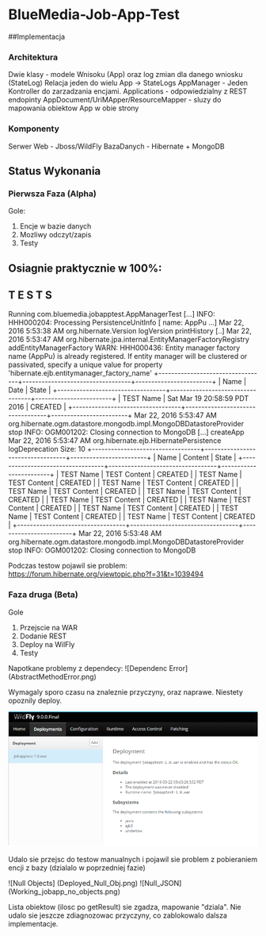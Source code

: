 # BlueMedia-Job-App-Test
##Implementacja
### Architektura
Dwie klasy - modele Wnisoku (App) oraz log zmian dla danego wniosku (StateLog)
Relacja jeden do wielu App -> StateLogs
AppManager - Jeden Kontroller  do zarzadzania encjami.
Applications - odpowiedzialny z REST endopinty
AppDocument/UriMApper/ResourceMapper - sluzy do mapowania obiektow App w obie strony
### Komponenty
Serwer Web - Jboss/WildFly
BazaDanych - Hibernate + MongoDB
## Status Wykonania
### Pierwsza Faza (Alpha)
Gole:
1. Encje w bazie danych
2. Mozliwy odczyt/zapis
3. Testy

Osiagnie praktycznie w 100%:
-------------------------------------------------------
 T E S T S
-------------------------------------------------------
Running com.bluemedia.jobapptest.AppManagerTest
[...]
INFO: HHH000204: Processing PersistenceUnitInfo [
	name: AppPu
	...]
Mar 22, 2016 5:53:38 AM org.hibernate.Version logVersion
printHistory
[..]
Mar 22, 2016 5:53:47 AM org.hibernate.jpa.internal.EntityManagerFactoryRegistry addEntityManagerFactory
WARN: HHH000436: Entity manager factory name (AppPu) is already registered.  If entity manager will be clustered or passivated, specify a unique value for property 'hibernate.ejb.entitymanager_factory_name'
+----------------------------------+----------------------------------+------------------------+
|               Name               |             Date                 |         State          |
+----------------------------------+----------------------------------+------------------------+
| TEST Name                        | Sat Mar 19 20:58:59 PDT 2016     | CREATED                |
+----------------------------------+----------------------------------+------------------------+
Mar 22, 2016 5:53:47 AM org.hibernate.ogm.datastore.mongodb.impl.MongoDBDatastoreProvider stop
INFO: OGM001202: Closing connection to MongoDB
[...]
createApp
Mar 22, 2016 5:53:47 AM org.hibernate.ejb.HibernatePersistence logDeprecation
Size: 10
+----------------------------------+----------------------------------+------------------------+
|               Name               |             Content              |         State          |
+----------------------------------+----------------------------------+------------------------+
| TEST Name                        | TEST Content                     | CREATED                |
| TEST Name                        | TEST Content                     | CREATED                |
| TEST Name                        | TEST Content                     | CREATED                |
| TEST Name                        | TEST Content                     | CREATED                |
| TEST Name                        | TEST Content                     | CREATED                |
| TEST Name                        | TEST Content                     | CREATED                |
| TEST Name                        | TEST Content                     | CREATED                |
| TEST Name                        | TEST Content                     | CREATED                |
| TEST Name                        | TEST Content                     | CREATED                |
| TEST Name                        | TEST Content                     | CREATED                |
+----------------------------------+----------------------------------+------------------------+
Mar 22, 2016 5:53:48 AM org.hibernate.ogm.datastore.mongodb.impl.MongoDBDatastoreProvider stop
INFO: OGM001202: Closing connection to MongoDB

Podczas testow pojawil sie problem:
https://forum.hibernate.org/viewtopic.php?f=31&t=1039494

### Faza druga (Beta)
Gole 
1. Przejscie na WAR 
2. Dodanie REST
3. Deploy na WilFly
4. Testy

Napotkane problemy z dependecy:
![Dependenc Error] (AbstractMethodError.png)

Wymagaly sporo czasu na znaleznie przyczyny, oraz naprawe. Niestety opoznily deploy.

![Deploy success](Deployed.png)

Udalo sie przejsc do testow manualnych i pojawil sie problem z pobieraniem encji z bazy (dzialalo w poprzedniej fazie)

![Null Objects] (Deployed_Null_Obj.png)
![Null_JSON] (Working_jobapp_no_objects.png)

Lista obiektow (ilosc po getResult) sie zgadza, mapowanie "dziala".
Nie udalo sie jeszcze zdiagnozowac przyczyny, co zablokowalo dalsza implementacje.






